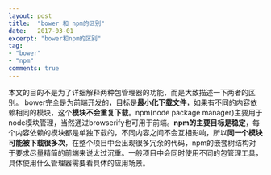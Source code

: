 ```yaml
---
layout: post
title:  "bower 和 npm的区别"
date:   2017-03-01
excerpt: "bower和npm的区别"
tag:
- "bower"
- "npm"
comments: true
---
```


  本文的目的不是为了详细解释两种包管理器的功能，而是大致描述一下两者的区别。
  bower完全是为前端开发的，目标是**最小化下载文件**，如果有不同的内容依赖相同的模块，这个**模块不会重复下载**。npm(node package manager)主要用于node模块管理，当然通过browserify也可用于前端。**npm的主要目标是稳定**，每个内容依赖的模块都是单独下载的，不同内容之间不会互相影响，所以**同一个模块可能被下载很多次**，在整个项目中会出现很多冗余的代码，npm的嵌套树结构对于要求尽量精简的前端来说太过沉重。一般项目中会同时使用不同的包管理工具，具体使用什么管理器需要看具体的应用场景。


